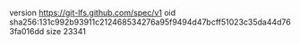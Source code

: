 version https://git-lfs.github.com/spec/v1
oid sha256:131c992b93911c212468534276a95f9494d47bcff51023c35da44d763fa016dd
size 23341
